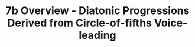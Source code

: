 ---
layout: chapter
title: 7b Overview - Diatonic Progressions Derived from Circle-of-fifths Voice-leading
---